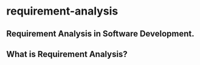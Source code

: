 # requirement-analysis

## Requirement Analysis in Software Development.

## What is Requirement Analysis?
